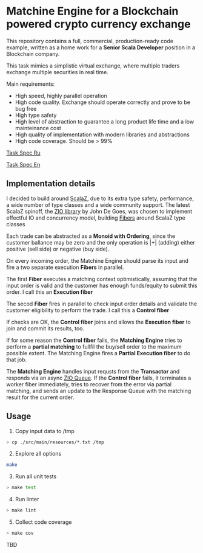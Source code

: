 # Matchine Engine for a Blockchain powered crypto currency exchange 

This repository contains a full, commercial, production-ready code example, written as a home work for a **Senior Scala Developer** position in a Blockchain company.

This task mimics a simplistic virtual exchange, where multiple traders exchange multiple securities in real time.

Main requirements:

- High speed, highly parallel operation
- High code quality. Exchange should operate correctly and prove to be bug free 
- High type safety
- High level of abstraction to guarantee a long product life time and a low mainteinance cost
- High quality of implementation with modern libraries and abstractions
- High code coverage. Should be > 99%

[Task Spec Ru](https://github.com/tampler/interview_scala/blob/master/doc/task0_ru.md)

[Task Spec En](https://github.com/tampler/interview_scala/blob/master/doc/task0_en.md)

## Implementation details
I decided to build around [ScalaZ](https://scalaz.github.io/7/), due to its extra type safety, performance, a wide number of type classes and a wide community support. The latest ScalaZ spinoff, the [ZIO library](https://scalaz.github.io/scalaz-zio/) by John De Goes, was chosen to implement effectful IO and concurrency model, building [Fibers](https://scalaz.github.io/scalaz-zio/datatypes/fiber.html) around ScalaZ type classes

Each trade can be abstracted as a **Monoid with Ordering**, since the customer ballance may be zero and the only operation is |+| (adding) either positive (sell side) or negative (buy side).

On every incoming order, the Matchine Engine should parse its input and fire a two separate execution **Fibers** in parallel. 

The first **Fiber** executes a matching context optimistically, assuming that the input order is valid and the customer has enough funds/equity to submit this order. I call this an **Execution fiber**

The secod **Fiber** fires in parallel to check input order details and validate the customer eligibility to perform the trade. I call this a **Control fiber**

If checks are OK, the **Control fiber** joins and allows the **Execution fiber** to join and commit its results, too.

If for some reason the **Control fiber** fails, the **Matching Engine** tries to perform a **partial matching** to fullfil the buy/sell order to the maximum possible extent. The Matching Engine fires a **Partial Execution fiber** to do that job. 

The **Matching Engine** handles input requsts from the **Transactor** and responds via an async [ZIO Queue](https://scalaz.github.io/scalaz-zio/datatypes/queue.html). If the **Control fiber** fails, it terminates a worker fiber immediately, tries to recover from the error via partial matching, and sends an update to the Response Queue with the matching result for the current order.

## Usage

1. Copy input data to /tmp 
```bash
> cp ./src/main/resources/*.txt /tmp
```
2. Explore all options 
```bash 
make
```
3. Run all unit tests
```bash 
> make test
```
4. Run linter
``` bash 
> make lint
```

5. Collect code coverage
``` bash
> make cov
```

TBD

